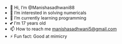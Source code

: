 - 👋 Hi, I’m @Manishasadhwani88
- 👀 I’m interested in solving numericals 
- 🌱 I’m currently learning programming 
- 💕 I'm 17 years old 
- 📫 How to reach me manishasadhwani5@gmail.com
- ⚡ Fun fact: Good at mimicry 
<!---
Manishasadhwani88/Manishasadhwani88 is a ✨ special ✨ repository because its `README.md` (this file) appears on your GitHub profile.
You can click the Preview link to take a look at your changes.
--->
